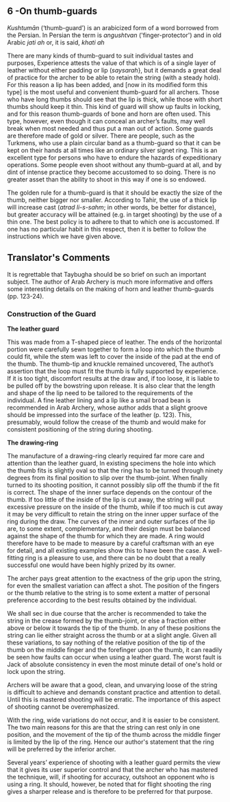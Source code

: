 ## 6 -On thumb-guards

*Kushtumān* (‘thumb-guard’) is an arabicized form of a word borrowed from the Persian. In Persian the term is *angushtvan* ('finger-protector') and in old Arabic *jati ah* or, it is said, *khati ah*

There are many kinds of thumb-guard to suit individual tastes and purposes, Experience attests the value of that which is of a single layer of leather without either padding or lip (*saysarah*}, but it demands a great deal of practice for the archer to be able to retain the string (with a steady hold). For this reason a lip has been added, and [now in its modified form this type] is the most useful and convenient thumb-guard for all archers. Those who have long thumbs should see that the lip is thick, while those with short thumbs should keep it thin. This kind of guard will show up faults in locking, and for this reason thumb-guards of bone and horn are often used. This type, however, even though it can conceal an archer’s faults, may well break when most needed and thus put a man out of action. Some guards are therefore made of gold or silver. There are people, such as the Turkmens, who use a plain circular band as a thumb-guard so that it can be kept on their hands at all times like an ordinary silver signet ring. This is an excellent type for persons who have to endure the hazards of expeditionary operations. Some people even shoot without any thumb-guard at all, and by dint of intense practice they become accustomed to so doing. There is no greater asset than the ability to shoot in this way if one is so endowed.

The golden rule for a thumb-guard is that it should be exactly the size of the thumb, neither bigger nor smaller. According to Tahir, the use of a thick lip will increase cast (*atrad li-s-sahm*; in other words, be better for distance), but greater accuracy will be attained (e.g. in target shooting) by the use of a thin one. The best policy is to adhere to that to which one is accustomed.  If one has no particular habit in this respect, then it is better to follow the instructions which we have given above.

## Translator's Comments

It is regrettable that Taybugha should be so brief on such an important subject. The author of Arab Archery is much more informative and offers some interesting details on the making of horn and leather thumb-guards (pp. 123-24).


### Construction of the Guard

**The leather guard**

This was made from a T-shaped piece of leather. The ends of the horizontal portion were carefully sewn together to form a loop into which the thumb could fit, while the stem was left to cover the inside of the pad at the end of the thumb. The thumb-tip and knuckle remained uncovered, The authot’s assertion that the loop must fit the thumb is fully supported by experience. If it is too tight, discomfort results at the draw and, if too loose, it is liable to be pulled off by the bowstring upon release. It is also clear that the length and shape of the lip need to be tailored to the requirements of the individual. A fine leather lining and a lip like a smail broad bean is recommended in Arab Archery, whose author adds that a slight groove should be impressed into the surface of the leather (p. 123). This, presumably, would follow the crease of the thumb and would make for consistent positioning of the string during shooting.

**The drawing-ring**

The manufacture of a drawing-ring clearly required far more care and attention than the leather guard, In existing specimens the hole into which the thumb fits is slightly oval so that the ring has to be turned through ninety degrees from its final position to slip over the thumb-joint. When finally turned to its shooting position, it cannot possibly slip off the thumb if the fit is correct. The shape of the inner surface depends on the contour of the thumb. If too little of the inside of the lip is cut away, the string will put excessive pressure on the inside of the thumb, while if too much is cut away it may be very difficult to retain the string on the inner upper surface of the ring during the draw. The curves of the inner and outer surfaces of the lip are, to some extent, complementary, and their design must be balanced against the shape of the thumb for which they are made. A ring would therefore have to be made to measure by a careful craftsman with an eye for detail, and all existing examples show this to have been the case. A well-fitting ring is a pleasure to use, and there can be no doubt that a really successful one would have been highly prized by its owner.

The archer pays great attention to the exactness of the grip upon the string, for even the smallest variation can affect a shot. The position of the fingers or the thumb relative to the string is to some extent a matter of personal preference according to the best results obtained by the individual.

We shall sec in due course that the archer is recommended to take the string in the crease formed by the thumb-joint, or else a fraction either above or below it towards the tip of the thumb. In any of these positions the string can lie either straight across the thumb or at a slight angle. Given all these variations, to say nothing of the relative position of the tip of the thumb on the middle finger and the forefinger upon the thumb, it can readily be seen how faults can occur when using a leather guard. The worst fault is Jack of absolute consistency in even the most minute detail of one's hold or lock upon the string.

Archers will be aware that a good, clean, and unvarying loose of the string is difficult to achieve and demands constant practice and attention to detail. Until this is mastered shooting will be erratic. The importance of this aspect of shooting cannot be overemphasized.

With the ring, wide variations do not occur, and it is easier to be consistent. The two main reasons for this are that the string can rest only in one position, and the movement of the tip of the thumb across the middle finger is limited by the lip of the ring. Hence our author's statement that the ring will be preferred by the inferior archer.

Several years’ experience of shooting with a leather guard permits the view that it gives its user superior control and that the archer who has mastered the technique, will, if shooting for accuracy, outshoot an opponent who is using a ring. It should, however, be noted that for flight shooting the ring gives a sharper release and is therefore to be preferred for that purpose.
